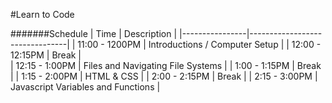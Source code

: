 #Learn to Code

#######Schedule
| Time | Description |
|----------------|--------------------------------|
| 11:00 - 1200PM | Introductions / Computer Setup | 
| 12:00 - 12:15PM | Break |  
| 12:15 - 1:00PM | Files and Navigating File Systems | 
| 1:00 - 1:15PM | Break |
| 1:15 - 2:00PM | HTML & CSS | 
| 2:00 - 2:15PM | Break |
| 2:15 - 3:00PM | Javascript Variables and Functions |
